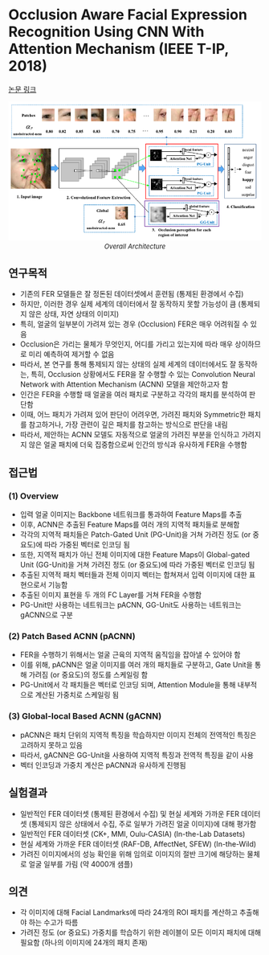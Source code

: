 # Occlusion Aware Facial Expression Recognition Using CNN With Attention Mechanism (IEEE T-IP, 2018)

[논문 링크](https://ieeexplore.ieee.org/abstract/document/8576656)

<p align="center">
    <img width="600" alt='fig1' src="./img/09_03_01.png?raw=true"></br>
    <em><font size=2>Overall Architecture</font></em>
</p>

## 연구목적
- 기존의 FER 모델들은 잘 정돈된 데이터셋에서 훈련됨 (통제된 환경에서 수집) 
- 하지만, 이러한 경우 실제 세계의 데이터에서 잘 동작하지 못할 가능성이 큼 (통제되지 않은 상태, 자연 상태의 이미지) 
- 특히, 얼굴의 일부분이 가려져 있는 경우 (Occlusion) FER은 매우 어려워질 수 있음 
- Occlusion은 가리는 물체가 무엇인지, 어디를 가리고 있는지에 따라 매우 상이하므로 미리 예측하여 제거할 수 없음 
- 따라서, 본 연구를 통해 통제되지 않는 상태의 실제 세계의 데이터에서도 잘 동작하는, 특히, Occlusion 상황에서도 FER을 잘 수행할 수 있는 Convolution Neural Network with Attention Mechanism (ACNN) 모델을 제안하고자 함 
- 인간은 FER을 수행할 때 얼굴을 여러 패치로 구분하고 각각의 패치를 분석하여 판단함
- 이때, 어느 패치가 가려져 있어 판단이 어려우면, 가려진 패치와 Symmetric한 패치를 참고하거나, 가장 관련이 깊은 패치를 참고하는 방식으로 판단을 내림 
- 따라서, 제안하는 ACNN 모델도 자동적으로 얼굴의 가려진 부분을 인식하고 가려지지 않은 얼굴 패치에 더욱 집중함으로써 인간의 방식과 유사하게 FER을 수행함 

## 접근법
### (1) Overview 
- 입력 얼굴 이미지는 Backbone 네트워크를 통과하여 Feature Maps를 추출 
- 이후, ACNN은 추출된 Feature Maps를 여러 개의 지역적 패치들로 분해함 
- 각각의 지역적 패치들은 Patch-Gated Unit (PG-Unit)을 거쳐 가려진 정도 (or 중요도)에 따라 가중된 벡터로 인코딩 됨 
- 또한, 지역적 패치가 아닌 전체 이미지에 대한 Feature Maps이 Global-gated Unit (GG-Unit)을 거쳐 가려진 정도 (or 중요도)에 따라 가중된 벡터로 인코딩 됨 
- 추출된 지역적 패치 벡터들과 전체 이미지 벡터는 합쳐져서 입력 이미지에 대한 표현으로서 기능함 
- 추출된 이미지 표현을 두 개의 FC Layer를 거쳐 FER을 수행함 
- PG-Unit만 사용하는 네트워크는 pACNN, GG-Unit도 사용하는 네트워크는 gACNN으로 구분 
### (2) Patch Based ACNN (pACNN) 
- FER을 수행하기 위해서는 얼굴 근육의 지역적 움직임을 잡아낼 수 있어야 함 
- 이를 위해, pACNN은 얼굴 이미지를 여러 개의 패치들로 구분하고, Gate Unit을 통해 가려짐 (or 중요도)의 정도를 스케일링 함 
- PG-Unit에서 각 패치들은 벡터로 인코딩 되며, Attention Module을 통해 내부적으로 계산된 가중치로 스케일링 됨 
### (3) Global-local Based ACNN (gACNN) 
- pACNN은 패치 단위의 지역적 특징을 학습하지만 이미지 전체의 전역적인 특징은 고려하지 못하고 있음 
- 따라서, gACNN은 GG-Unit을 사용하여 지역적 특징과 전역적 특징을 같이 사용 
- 벡터 인코딩과 가중치 계산은 pACNN과 유사하게 진행됨 

## 실험결과
- 일반적인 FER 데이터셋 (통제된 환경에서 수집) 및 현실 세계와 가까운 FER 데이터셋 (통제되지 않은 상태에서 수집, 주로 일부가 가려진 얼굴 이미지)에 대해 평가함 
- 일반적인 FER 데이터셋 (CK+, MMI, Oulu-CASIA) (In-the-Lab Datasets) 
- 현실 세계와 가까운 FER 데이터셋 (RAF-DB, AffectNet, SFEW) (In-the-Wild) 
- 가려진 이미지에서의 성능 확인을 위해 임의로 이미지의 절반 크기에 해당하는 물체로 얼굴 일부를 가림 (약 4000개 샘플) 

## 의견
- 각 이미지에 대해 Facial Landmarks에 따라 24개의 ROI 패치를 계산하고 추출해야 하는 수고가 따름 
- 가려진 정도 (or 중요도) 가중치를 학습하기 위한 레이블이 모든 이미지 패치에 대해 필요함 
(하나의 이미지에 24개의 패치 존재) 

